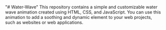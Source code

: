 "# Water-Wave" 
This repository contains a simple and customizable water wave animation created using HTML, CSS, and JavaScript. You can use this animation to add a soothing and dynamic element to your web projects, such as websites or web applications.
